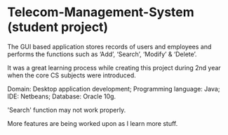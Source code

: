 # Telecom-Management-System (student project)
The GUI based application stores records of users and employees and performs the functions such as ‘Add’, ‘Search’, ‘Modify’ &amp; ‘Delete’. 

It was a great learning process while creating this project during 2nd year when the core CS subjects were introduced.    

Domain: Desktop application development; 
Programming language: Java; 
IDE: Netbeans; 
Database: Oracle 10g.


'Search' function may not work properly. 

More features are being worked upon as I learn more stuff.
